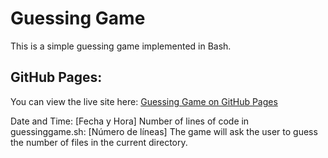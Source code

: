 # Guessing Game

This is a simple guessing game implemented in Bash.

## GitHub Pages:
You can view the live site here: [Guessing Game on GitHub Pages](https://github.com/Ciber2020/guessing-game.git)

Date and Time: [Fecha y Hora]
Number of lines of code in guessinggame.sh: [Número de líneas]
The game will ask the user to guess the number of files in the current directory.
